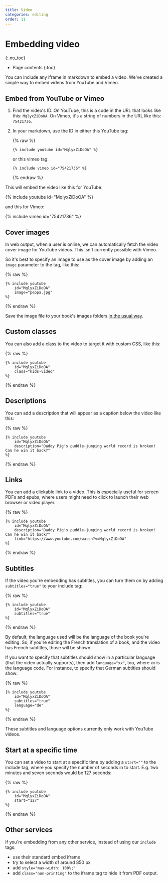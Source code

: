 ```yaml
---
title: Video
categories: editing
order: 11
---
```


# Embedding video
{:.no_toc}

* Page contents
{:toc}

You can include any iframe in markdown to embed a video. We've created a simple way to embed videos from YouTube and Vimeo.

## Embed from YouTube or Vimeo

1. Find the video's ID. On YouTube, this is a code in the URL that looks like this: `MqlyxZiDoOA`. On Vimeo, it's a string of numbers in the URL like this: `75421736`.
2. In your markdown, use the ID in either this YouTube tag:

    {% raw %}

    `{% include youtube id="MqlyxZiDoOA" %}`

    or this vimeo tag:

    `{% include vimeo id="75421736" %}`

    {% endraw %}

This will embed the video like this for YouTube:

{% include youtube id="MqlyxZiDoOA" %}

and this for Vimeo:

{% include vimeo id="75421736" %}

## Cover images

In web output, when a user is online, we can automatically fetch the video cover image for YouTube videos. This isn't currently possible with Vimeo.

So it's best to specify an image to use as the cover image by adding an `image` parameter to the tag, like this:

{% raw %}
```
{% include youtube
    id="MqlyxZiDoOA"
    image="peppa.jpg"
%}
```
{% endraw %}

Save the image file to your book's images folders [in the usual way](../images/adding-image-files.html).

## Custom classes

You can also add a class to the video to target it with custom CSS, like this:

{% raw %}
```
{% include youtube
    id="MqlyxZiDoOA"
    class="kids-video"
%}
```
{% endraw %}

## Descriptions

You can add a description that will appear as a caption below the video like this:

{% raw %}
```
{% include youtube
    id="MqlyxZiDoOA"
    description="Daddy Pig's puddle-jumping world record is broken! Can he win it back?"
%}
```
{% endraw %}

## Links

You can add a clickable link to a video. This is especially useful for screen PDFs and epubs, where users might need to click to launch their web browser or video player.

{% raw %}
```
{% include youtube
    id="MqlyxZiDoOA"
    description="Daddy Pig's puddle-jumping world record is broken! Can he win it back?"
    link="https://www.youtube.com/watch?v=MqlyxZiDoOA"
%}
```
{% endraw %}

## Subtitles

If the video you're embedding has subtitles, you can turn them on by adding `subtitles="true"` to your include tag:

{% raw %}
```
{% include youtube
    id="MqlyxZiDoOA"
    subtitles="true"
%}
```
{% endraw %}

By default, the language used will be the language of the book you're editing. So, if you're editing the French translation of a book, and the video has French subtitles, those will be shown.

If you want to specify that subtitles should show in a particular language (that the video actually supports), then add `language="xx"`, too, where `xx` is the language code. For instance, to specify that German subtitles should show:

{% raw %}
```
{% include youtube
    id="MqlyxZiDoOA"
    subtitles="true"
    language="de"
%}
```
{% endraw %}

These subtitles and language options currently only work with YouTube videos.

## Start at a specific time

You can set a video to start at a specific time by adding a `start=""` to the include tag, where you specify the number of seconds in to start. E.g. two minutes and seven seconds would be 127 seconds:

{% raw %}
```
{% include youtube
    id="MqlyxZiDoOA"
    start="127"
%}
```
{% endraw %}

## Other services

If you're embedding from any other service, instead of using our `include` tags:

* use their standard embed iframe
* try to select a width of around 850 px
* add `style="max-width: 100%;"`
* add `class="non-printing"` to the iframe tag to hide it from PDF output.
